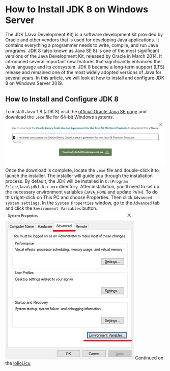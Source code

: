 # How to Install JDK 8 on Windows Server
The JDK (Java Development Kit) is a software development kit provided by Oracle and other vendors that is used for developing Java applications. It contains everything a programmer needs to write, compile, and run Java programs.
JDK 8 (also known as Java SE 8) is one of the most significant versions of the Java Development Kit, released by Oracle in March 2014. It introduced several important new features that significantly enhanced the Java language and its ecosystem. JDK 8 became a long-term support (LTS) release and remained one of the most widely adopted versions of Java for several years.
In this article, we will look at how to install and configure JDK 8 on Windows Server 2019.
## How to Install and Configure JDK 8
To install Java 1.8 (JDK 8) visit the [official Oracle Java SE page](https://www.oracle.com/java/technologies/javase/javase8-archive-downloads.html) and download the `.exe` file for 64-bit Windows systems.
![](images/download-page.png)
Once the download is complete, locate the `.exe` file and double-click it to launch the installer. The installer will guide you through the installation process. By default, the JDK will be installed in `C:\Program Files\Java\jdk1.8.x_xxx` directory.
After installation, you’ll need to set up the necessary environment variables (`JAVA_HOME` and update `PATH`). To do this right-click on This PC and choose Properties. Then click `Advanced system settings`. In the `System Properties` window, go to the `Advanced` tab and click the `Environment Variables` button.
![](images/environment-variables.png)
Continued on the [iolloi.icu](https://iolloi.icu/index.php/2024/09/23/how-to-install-jdk-8-on-windows-server/)
